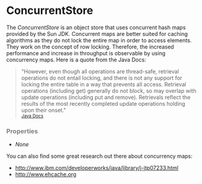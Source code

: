 # ConcurrentStore

The *ConcurrentStore* is an object store that uses concurrent hash maps provided by the Sun JDK. Concurrent maps are better suited for caching algorithms as they do not lock the entire map in order to access elements. They work on the concept of row locking. Therefore, the increased performance and increase in throughput is observable by using concurrency maps. Here is a quote from the Java Docs:

> "However, even though all operations are thread-safe, retrieval operations do not entail locking, and there is not any support for locking the entire table in a way that prevents all access. Retrieval operations (including get) generally do not block, so may overlap with update operations (including put and remove). Retrievals reflect the results of the most recently completed update operations holding upon their onset." <br><small>[Java Docs](http://docs.oracle.com/javase/6/docs/api/java/util/concurrent/ConcurrentHashMap.html)</small>

<h3 style="color:grey">Properties</h3>

* *None*

You can also find some great research out there about concurrency maps:

* http://www.ibm.com/developerworks/java/library/j-jtp07233.html
* http://www.ehcache.org


